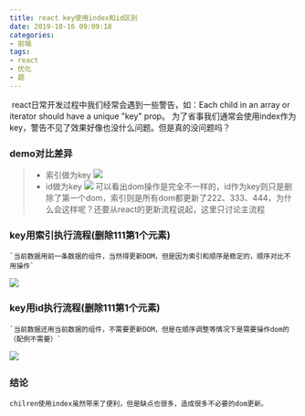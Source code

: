 ```yaml
---
title: react key使用index和id区别
date: 2019-10-16 09:09:18
categories:
- 前端
tags:
- react
- 优化
- 题
---
```

​    react日常开发过程中我们经常会遇到一些警告，如：Each child in an array or iterator should have a unique "key" prop。 为了省事我们通常会使用index作为key，警告不见了效果好像也没什么问题。但是真的没问题吗？
<!-- more -->
### demo对比差异
>* 索引做为key
![](/assets/blogImg/id_index.png)
>* id做为key
​![](/assets/blogImg/id_unique.png)
    可以看出dom操作是完全不一样的，id作为key则只是删除了第一个dom，索引则是所有dom都更新了222、333、444，为什么会这样呢？还要从react的更新流程说起，这里只讨论主流程
### key用索引执行流程(删除111第1个元素)
    `当前数据用前一条数据的组件，当然得更新DOM，但是因为索引和顺序是稳定的，顺序对比不用操作`
![](/assets/blogImg/index_key.png)

### key用id执行流程(删除111第1个元素)
    `当前数据还用当前数据的组件，不需要更新DOM，但是在顺序调整等情况下是需要操作dom的（配例不需要）`
![](/assets/blogImg/id_key.png)
​
### 结论
    chilren使用index虽然带来了便利，但是缺点也很多，造成很多不必要的dom更新。